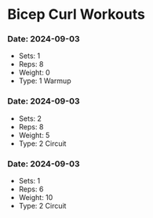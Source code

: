 # Bicep Curl Workouts

### Date: 2024-09-03
- Sets: 1
- Reps: 8
- Weight: 0
- Type: 1 Warmup

### Date: 2024-09-03
- Sets: 2
- Reps: 8
- Weight: 5
- Type:  2 Circuit

### Date: 2024-09-03
- Sets: 1
- Reps: 6
- Weight: 10
- Type:  2 Circuit

